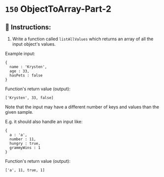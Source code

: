 # `150` ObjectToArray-Part-2

## 📝 Instructions:

1. Write a function called `listAllValues` which returns an array of all the input object's values.

Example input:

```Js
{
  name : 'Krysten',
  age : 33,
  hasPets : false
}
```
Function's return value (output):

```Js
['Krysten', 33, false]
```
Note that the input may have a different number of keys and values than the given sample. 

E.g. it should also handle an input like:

```Js
{
  a : 'a',
  number : 11,
  hungry : true,
  grammyWins : 1
}
```
Function's return value (output):

```Js
['a', 11, true, 1]
```